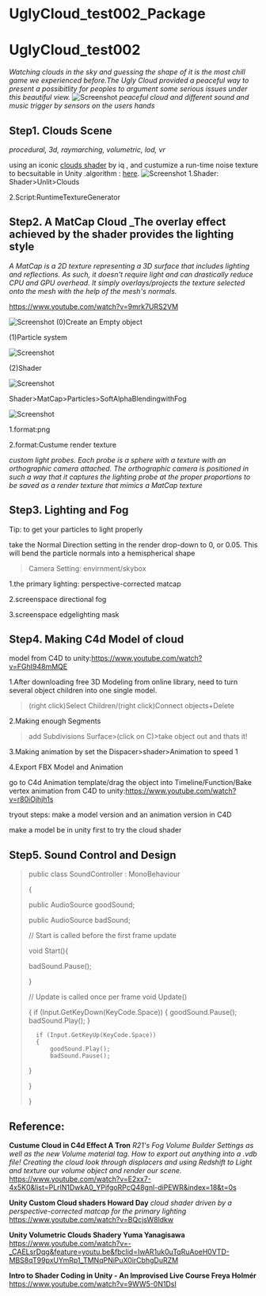 # UglyCloud_test002_Package
 
# UglyCloud_test002
_Watching clouds in the sky and guessing the shape of it is the most chill game we experienced before.The Ugly Cloud provided a peaceful way to present a possibitlity for peoples to argument some serious issues under this beautiful view._
![Screenshot](12.jpg)
_peaceful cloud and different sound and music trigger by sensors on the users hands_
## Step1. Clouds Scene
_procedural, 3d, raymarching, volumetric, lod, vr_
>
using an iconic [clouds shader](https://www.shadertoy.com/view/XslGRr) by iq , and custumize a run-time noise texture to becsuitable in Unity .algorithm : [here](https://www.shadertoy.com/view/4sfGzS).
![Screenshot](Screenshot.png)
1.Shader: Shader>Unlit>Clouds
>
2.Script:RuntimeTextureGenerator
>
## Step2. A MatCap Cloud _The overlay effect achieved by the shader provides the lighting style
_A MatCap is a 2D texture representing a 3D surface that includes lighting and reflections. As such, it doesn't require light and can drastically reduce CPU and GPU overhead. It simply overlays/projects the texture selected onto the mesh with the help of the mesh's normals._
>
https://www.youtube.com/watch?v=9mrk7URS2VM
>
![Screenshot](454.jpg)
(0)Create an Empty object
>
(1)Particle system
>
![Screenshot](Particle001.jpg)
>
(2)Shader
>
![Screenshot](452.jpg)
>
Shader>MatCap>Particles>SoftAlphaBlendingwithFog
>
![Screenshot](Particle_cloud.jpg)
>
1.format:png
>

2.format:Custume render texture
>
_custom light probes. Each probe is a sphere with a texture with an orthographic camera attached. The orthographic camera is positioned in such a way that it captures the lighting probe at the proper proportions to be saved as a render texture that mimics a MatCap texture_
>
## Step3. Lighting and Fog
Tip: to get your particles to light properly
>
take the Normal Direction setting in the render drop-down to 0, or 0.05. This will bend the particle normals into a hemispherical shape
>Camera Setting: envirnment/skybox 
>
1.the primary lighting: perspective-corrected matcap
>
2.screenspace directional fog
>
3.screenspace edgelighting mask
>
## Step4. Making C4d Model of cloud
>
model from C4D to unity:https://www.youtube.com/watch?v=FGhI948mMQE
>
1.After downloading free 3D Modeling from online library, need to turn several object children into one single model.
>
>(right click)Select Children/(right click)Connect objects+Delete
>
2.Making enough Segments
>
>add Subdivisions Surface>(click on C)>take object out and thats it! 
>
3.Making animation by set the Dispacer>shader>Animation to speed 1
>
4.Export FBX Model and Animation
>
go to C4d Animation template/drag the object into Timeline/Function/Bake
vertex animation from C4D to unity:https://www.youtube.com/watch?v=r80iOjhjh1s
>
tryout steps: make a model version and an animation version in C4D
>
make a model be in unity first to try the cloud shader

## Step5. Sound Control and Design
>
>public class SoundController : MonoBehaviour
>
>{
>
>public AudioSource goodSound;
>
>public AudioSource badSound;
>
>// Start is called before the first frame update
>
> void Start(){
>
>badSound.Pause();
>
>}
>
>   // Update is called once per frame
>    void Update()
> 
>{
>       if (Input.GetKeyDown(KeyCode.Space))
>       {
>           goodSound.Pause();
>           badSound.Play();
>       }
>
>       if (Input.GetKeyUp(KeyCode.Space))
>       {
>           goodSound.Play();
>           badSound.Pause();
> 
>}
>
>}
>
>}
>
>

## Reference:
**Custume Cloud in C4d
Effect A Tron**
_R21's Fog Volume Builder Settings as well as the new Volume material tag. How to export out anything into a .vdb file! Creating the cloud look through displacers and using Redshift to Light and texture our volume object and render our scene._
https://www.youtube.com/watch?v=E2xx7-4x5K0&list=PLrlN1DwkA0_YPifgoRPcQ48gnl-diPEWR&index=18&t=0s

**Unity Custom Cloud shaders
Howard Day**
_cloud shader driven by a perspective-corrected matcap for the primary lighting_
https://www.youtube.com/watch?v=BQcjsW8ldkw

**Unity Volumetric Clouds Shadery
Yuma Yanagisawa**
https://www.youtube.com/watch?v=-_CAELsrDqg&feature=youtu.be&fbclid=IwAR1uk0uTqRuAoeH0VTD-MBS8qT99pxUYmRp1_TMNqPNiPuX0irCbhgDuRZM

**Intro to Shader Coding in Unity - An Improvised Live Course
Freya Holmér**
https://www.youtube.com/watch?v=9WW5-0N1DsI

